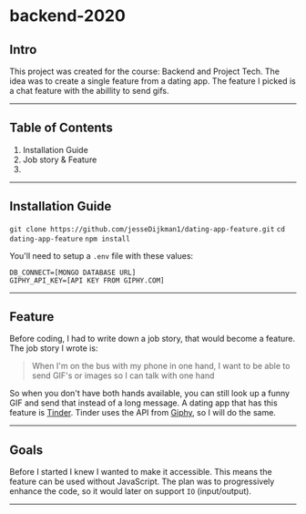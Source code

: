 # backend-2020

## Intro
This project was created for the course: Backend and Project Tech. The idea was to create a single feature from a dating app. The feature I picked is a chat feature with the abillity to send gifs.

---

## Table of Contents
1. Installation Guide
2. Job story & Feature
3. 
---

## Installation Guide
`git clone https://github.com/jesseDijkman1/dating-app-feature.git`
`cd dating-app-feature`
`npm install`

You'll need to setup a `.env` file with these values:
```env
DB_CONNECT=[MONGO DATABASE URL]
GIPHY_API_KEY=[API KEY FROM GIPHY.COM]
```

---

## Feature
Before coding, I had to write down a job story, that would become a feature. The job story I wrote is: 

> When I'm on the bus with my phone in one hand, I want to be able to send GIF's or images so I can talk with one hand

So when you don't have both hands available, you can still look up a funny GIF and send that instead of a long message. A dating app that has this feature is [Tinder](https://tinder.com/). Tinder uses the API from [Giphy](https://giphy.com/), so I will do the same.


---

## Goals
Before I started I knew I wanted to make it accessible. This means the feature can be used without JavaScript. The plan was to progressively enhance the code, so it would later on support `IO` (input/output). 

---

